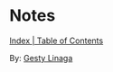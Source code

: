# Notes

[Index | Table of Contents](docs/index.md)

By: [Gesty Linaga](https://github.com/gestylinaga/)
